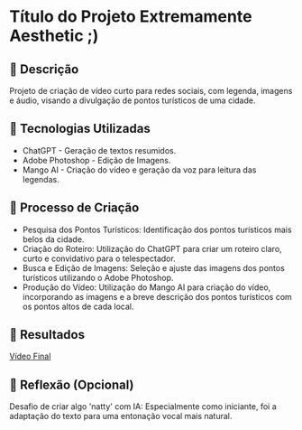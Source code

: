# Título do Projeto Extremamente Aesthetic ;)

## 📒 Descrição
Projeto de criação de vídeo curto para redes sociais, com legenda, imagens e áudio, visando a divulgação de pontos turísticos de uma cidade.

## 🤖 Tecnologias Utilizadas
- ChatGPT - Geração de textos resumidos.
- Adobe Photoshop - Edição de Imagens.
- Mango AI - Criação do vídeo e geração da voz para leitura das legendas.

## 🧐 Processo de Criação
- Pesquisa dos Pontos Turísticos: Identificação dos pontos turísticos mais belos da cidade.
- Criação do Roteiro: Utilização do ChatGPT para criar um roteiro claro, curto e convidativo para o telespectador.
- Busca e Edição de Imagens: Seleção e ajuste das imagens dos pontos turísticos utilizando o Adobe Photoshop.
- Produção do Vídeo: Utilização do Mango AI para criação do vídeo, incorporando as imagens e a breve descrição dos pontos turísticos com os pontos altos de cada local.

## 🚀 Resultados
 [Vídeo Final](/exemplos/Tapiraí.mp4)

## 💭 Reflexão (Opcional)
Desafio de criar algo 'natty' com IA: Especialmente como iniciante, foi a adaptação do texto para uma entonação vocal mais natural.
